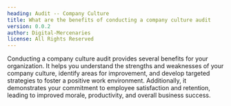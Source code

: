 ```yaml
---
heading: Audit -- Company Culture
title: What are the benefits of conducting a company culture audit
version: 0.0.2
author: Digital-Mercenaries
license: All Rights Reserved
---
```



Conducting a company culture audit provides several benefits for your
organization.  It helps you understand the strengths and weaknesses of your
company culture, identify areas for improvement, and develop targeted
strategies to foster a positive work environment.  Additionally, it
demonstrates your commitment to employee satisfaction and retention, leading to
improved morale, productivity, and overall business success.

